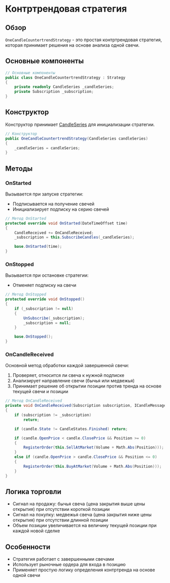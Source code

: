 # Контртрендовая стратегия

## Обзор

`OneCandleCountertrendStrategy` - это простая контртрендовая стратегия, которая принимает решения на основе анализа одной свечи.

## Основные компоненты

```cs
// Основные компоненты
public class OneCandleCountertrendStrategy : Strategy
{
    private readonly CandleSeries _candleSeries;
    private Subscription _subscription;
}
```

## Конструктор

Конструктор принимает [CandleSeries](xref:StockSharp.Algo.Candles.CandleSeries) для инициализации стратегии.

```cs
// Конструктор
public OneCandleCountertrendStrategy(CandleSeries candleSeries)
{
    _candleSeries = candleSeries;
}
```

## Методы

### OnStarted

Вызывается при запуске стратегии:

- Подписывается на получение свечей
- Инициализирует подписку на серию свечей

```cs
// Метод OnStarted
protected override void OnStarted(DateTimeOffset time)
{
    CandleReceived += OnCandleReceived;
    _subscription = this.SubscribeCandles(_candleSeries);

    base.OnStarted(time);
}
```

### OnStopped

Вызывается при остановке стратегии:

- Отменяет подписку на свечи

```cs
// Метод OnStopped
protected override void OnStopped()
{
    if (_subscription != null)
    {
        UnSubscribe(_subscription);
        _subscription = null;
    }

    base.OnStopped();
}
```

### OnCandleReceived

Основной метод обработки каждой завершенной свечи:

1. Проверяет, относится ли свеча к нужной подписке
2. Анализирует направление свечи (бычья или медвежья)
3. Принимает решение об открытии позиции против тренда на основе текущей свечи и позиции

```cs
// Метод OnCandleReceived
private void OnCandleReceived(Subscription subscription, ICandleMessage candle)
{
    if (subscription != _subscription)
        return;

    if (candle.State != CandleStates.Finished) return;

    if (candle.OpenPrice < candle.ClosePrice && Position >= 0)
    {
        RegisterOrder(this.SellAtMarket(Volume + Math.Abs(Position)));
    }
    else if (candle.OpenPrice > candle.ClosePrice && Position <= 0)
    {
        RegisterOrder(this.BuyAtMarket(Volume + Math.Abs(Position)));
    }
}
```

## Логика торговли

- Сигнал на продажу: бычья свеча (цена закрытия выше цены открытия) при отсутствии короткой позиции
- Сигнал на покупку: медвежья свеча (цена закрытия ниже цены открытия) при отсутствии длинной позиции
- Объем позиции увеличивается на величину текущей позиции при каждой новой сделке

## Особенности

- Стратегия работает с завершенными свечами
- Использует рыночные ордера для входа в позицию
- Применяет простую логику определения контртренда на основе одной свечи